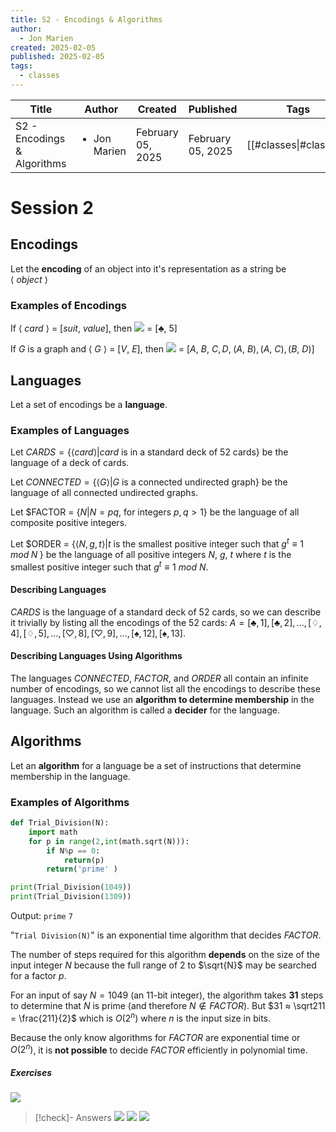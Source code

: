 ```yaml
---
title: S2 - Encodings & Algorithms
author:
  - Jon Marien
created: 2025-02-05
published: 2025-02-05
tags:
  - classes
---
```


| Title                       | Author                       | Created           | Published         | Tags                   |
| --------------------------- | ---------------------------- | ----------------- | ----------------- | ---------------------- |
| S2 - Encodings & Algorithms | <ul><li>Jon Marien</li></ul> | February 05, 2025 | February 05, 2025 | [[#classes\|#classes]] |

# Session 2
## Encodings
Let the **encoding** of an object into it's representation as a string be $\langle\:object\:\rangle$ 

### Examples of Encodings
If $\langle\:card\:\rangle$ = $[suit,\:value]$, then ![](S2%20-%20Encodings%20&%20Algorithms-February-5th-2025-08-51-28.webp) = $[♣,\:5]$

If $G$ is a graph and $⟨\:G\:⟩$ = $[V,\:E]$, then ![](S2%20-%20Encodings%20&%20Algorithms-February-5th-2025-08-52-38.webp) = $[{A,\:B,\:C,D},\;{(A,\:B),(A,\:C),(B,\:D)}]$

## Languages
Let a set of encodings be a **language**.

### Examples of Languages
Let $CARDS = \{⟨card⟩|card$ is in a standard deck of 52 cards$\}$ be the language of a deck of cards.

Let $CONNECTED = \{⟨G⟩|G$ is a connected undirected graph$\}$ be the language of all connected undirected graphs.

Let $FACTOR = $\{N |N = pq$, for integers $p, q > 1\}$ be the language of all composite positive integers.

Let $ORDER = $\{⟨N, g, t⟩|t$ is the smallest positive integer such that $g^t ≡ 1\;mod\;N\;\}$ be the language of all positive integers $N,\:g,\:t$ where $t$ is the smallest positive integer such that $g^t ≡ 1\:mod\:N$.

#### Describing Languages
$CARDS$ is the language of a standard deck of 52 cards, so we can describe it trivially by listing all the encodings of the 52 cards: $A = {[♣, 1], [♣, 2], ..., [♢, 4], [♢, 5], ..., [♡, 8], [♡, 9], ..., [♠, 12], [♠, 13]}$.

#### Describing Languages Using Algorithms
The languages $CONNECTED$, $FACTOR$, and $ORDER$ all contain an infinite number of encodings, so we cannot list all the encodings to describe these languages. Instead we use an **algorithm to determine membership** in the language. Such an algorithm is called a **decider** for the language.

## Algorithms
Let an **algorithm** for a language be a set of instructions that determine membership in the language.

### Examples of Algorithms
```python
def Trial_Division(N):
	import math
	for p in range(2,int(math.sqrt(N))):
		if N%p == 0:
			return(p)
		return('prime' )

print(Trial_Division(1049))
print(Trial_Division(1309))
```
Output:
`prime`
`7`

"`Trial Division(N)`" is an exponential time algorithm that decides $FACT OR$.

The number of steps required for this algorithm **depends** on the size of the input integer $N$ because the full range of $2$ to $\sqrt{N}$ may be searched for a factor $p$.

For an input of say $N = 1049$ (an 11-bit integer), the algorithm takes **31** steps to determine that $N$ is prime (and therefore $N\not\in FACTOR$). But $31 ≈ \sqrt211 = \frac{211}{2}$ which is $O(2^n)$ where $n$ is the input size in bits. 

Because the only know algorithms for $FACTOR$ are exponential time or $O(2^n)$, it is **not possible** to decide $FACTOR$ efficiently in polynomial time.

##### Exercises
![](S2%20-%20Encodings%20&%20Algorithms-February-5th-2025-09-08-44.webp)

> [!check]- Answers
> ![](S2%20-%20Encodings%20&%20Algorithms-February-5th-2025-09-09-32.webp)
> ![](S2%20-%20Encodings%20&%20Algorithms-February-5th-2025-09-09-44.webp)
> ![](S2%20-%20Encodings%20&%20Algorithms-February-5th-2025-09-09-53.webp)